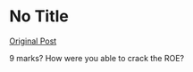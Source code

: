 # No Title

[Original Post](https://discourse.onlinedegree.iitm.ac.in/t/168832/77)

<p>9 marks? How were you able to crack the ROE?</p>